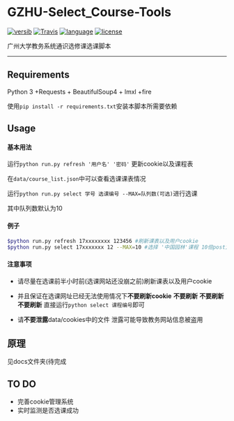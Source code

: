 # GZHU-Select_Course-Tools
[![versib](https://img.shields.io/badge/verson-0.1.1-lightgrey.svg)]()
[![Travis](https://img.shields.io/travis/rust-lang/rust.svg?style=flat-square)]()
[![language](https://img.shields.io/badge/language-Python3-blue.svg)]()
[![license](https://img.shields.io/github/license/mashape/apistatus.svg)]()

广州大学教务系统通识选修课选课脚本

---
## Requirements 
Python 3 +Requests + BeautifulSoup4 + lmxl +fire

使用`pip install -r requirements.txt`安装本脚本所需要依赖

## Usage 
#### 基本用法 
运行`python run.py refresh '用户名' '密码'`
更新cookie以及课程表

在`data/course_list.json`中可以查看选课课表情况

运行`python run.py select 学号 选课编号 --MAX=队列数(可选)`进行选课

其中队列数默认为10
#### 例子
```bash
$python run.py refresh 17xxxxxxxx 123456 #刷新课表以及用户cookie
$python run.py select 17xxxxxxx 12 --MAX=10 #选择 '中国园林'课程 10倍post力度
```

#### 注意事项
- 请尽量在选课前半小时前(选课网站还没崩之前)刷新课表以及用户cookie 

- 并且保证在选课网址已经无法使用情况下**不要刷新cookie**
**不要刷新** **不要刷新** **不要刷新**  直接运行`python select 课程编号`即可
- 请**不要泄露**data/cookies中的文件 泄露可能导致教务网站信息被盗用

## 原理
见docs文件夹(待完成
## TO DO
- 完善cookie管理系统
- 实时监测是否选课成功